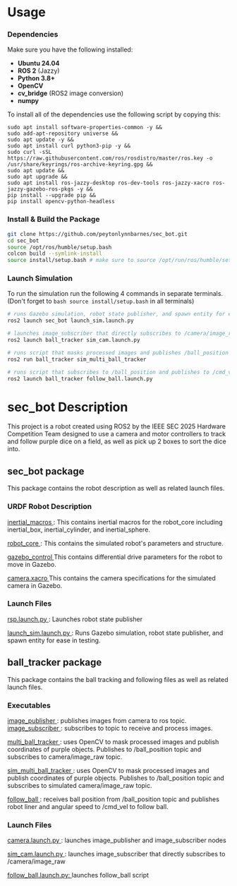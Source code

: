 # Usage 
### **Dependencies**
Make sure you have the following installed:
- **Ubuntu 24.04**
- **ROS 2** (Jazzy)
- **Python 3.8+**
- **OpenCV** 
- **cv_bridge** (ROS2 image conversion)
- **numpy**

To install all of the dependencies use the following script by copying this:
```
sudo apt install software-properties-common -y &&
sudo add-apt-repository universe &&
sudo apt update -y &&
sudo apt install curl python3-pip -y &&
sudo curl -sSL https://raw.githubusercontent.com/ros/rosdistro/master/ros.key -o /usr/share/keyrings/ros-archive-keyring.gpg &&
sudo apt update && 
sudo apt upgrade &&
sudo apt install ros-jazzy-desktop ros-dev-tools ros-jazzy-xacro ros-jazzy-gazebo-ros-pkgs -y &&
pip install --upgrade pip &&
pip install opencv-python-headless
```

### **Install & Build the Package**
```bash
git clone https://github.com/peytonlynnbarnes/sec_bot.git
cd sec_bot
source /opt/ros/humble/setup.bash
colcon build --symlink-install
source install/setup.bash # make sure to source /opt/run/ros/humble/setup.bash
```
### Launch Simulation
To run the simulation run the following 4 commands in separate terminals. (Don't forget to ```bash source install/setup.bash``` in all terminals)
```bash
# runs Gazebo simulation, robot state publisher, and spawn entity for ease in testing.
ros2 launch sec_bot launch_sim.launch.py
```
``` bash
# launches image_subscriber that directly subscribes to /camera/image_raw  
ros2 launch ball_tracker sim_cam.launch.py
```
```bash
# runs script that masks processed images and publishes /ball_position topic
ros2 run ball_tracker sim_multi_ball_tracker
```
``` bash
# runs script that subscribes to /ball_position and publishes to /cmd_vel to follow ball
ros2 launch ball_tracker follow_ball.launch.py
```

# sec_bot Description  

This project is a robot created using ROS2 by the IEEE SEC 2025 Hardware Competition Team designed to use a camera and motor controllers to track and follow purple dice on a field, as well as pick up 2 boxes to sort the dice into.


## sec_bot package

This package contains the robot description as well as related launch files.
### URDF Robot Description  
  
<ins> inertial_macros </ins>: This contains inertial macros for the robot_core including inertial_box, inertial_cylinder, and inertial_sphere.  
  
<ins> robot_core </ins>: This contains the simulated robot's parameters and structure.  
  
<ins> gazebo_control </ins>  This contains differential drive parameters for the robot to move in Gazebo. 
  
<ins> camera.xacro </ins>  This contains the camera specifications for the simulated camera in Gazebo. 

### Launch Files 
   
<ins> rsp.launch.py </ins>: Launches robot state publisher 
  
<ins> launch_sim.launch.py  </ins>: Runs Gazebo simulation, robot state publisher, and spawn entity for ease in testing.

## ball_tracker package 
This package contains the ball tracking and following files as well as related launch files.  

### Executables
<ins> image_publisher </ins>: publishes images from camera to ros topic.
<ins> image_subscriber </ins>: subscribes to topic to receive and process images.
  
<ins> multi_ball_tracker </ins>: uses OpenCV to mask processed images and publish coordinates of purple objects. Publishes to /ball_position topic and subscribes to camera/image_raw topic.  
  
<ins> sim_multi_ball_tracker </ins>: uses OpenCV to mask processed images and publish coordinates of purple objects. Publishes to /ball_position topic and subscribes to simulated camera/image_raw topic.  
  
<ins> follow_ball </ins>: receives ball position from /ball_position topic and publishes robot liner and angular speed to /cmd_vel to follow ball.   

### Launch Files
  
<ins> camera.launch.py </ins>: launches image_publisher and image_subscriber nodes
  
<ins> sim_cam.launch.py </ins>: launches image_subscriber that directly subscribes to /camera/image_raw  
  
<ins> follow_ball.launch.py: </ins> launches follow_ball script
